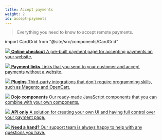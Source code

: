 ```yaml
---
title: Accept payments
weight: 2
id: accept-payments
---
```


>Everything you need to know to accept remote payments.

import CardGrid from "@site/src/components/CardGrid"

<CardGrid home>

[![](/images/dojo-icons/ShoppingBag.svg) **Online checkout** A pre-built payment page for accepting payments on your website.](online-checkout/online-checkout.md)

[![](/images/dojo-icons/Link.svg) **Payment links** Links that you send to your customer and accept payments without a website.](payment-links/payment-links.md)

[![](/images/dojo-icons/Plugin.svg) **Plugins** Third-party integrations that don't require programming skills, such as Magento and OpenCart.](../plugins/plugins.md)

[![](/images/dojo-icons/Layout.svg) **Dojo components** Our ready-made JavaScript components that you can combine with your own components.](components/components.md)

[![](/images/dojo-icons/Code.svg) **API only** A solution for creating your own UI and having full control over your payment page.](api-only.md)

[![](/images/dojo-icons/Headset.svg) **Need a hand?** Our support team is always happy to help with any questions you have.](https://support.dojo.tech/hc/en-gb)

</CardGrid>

